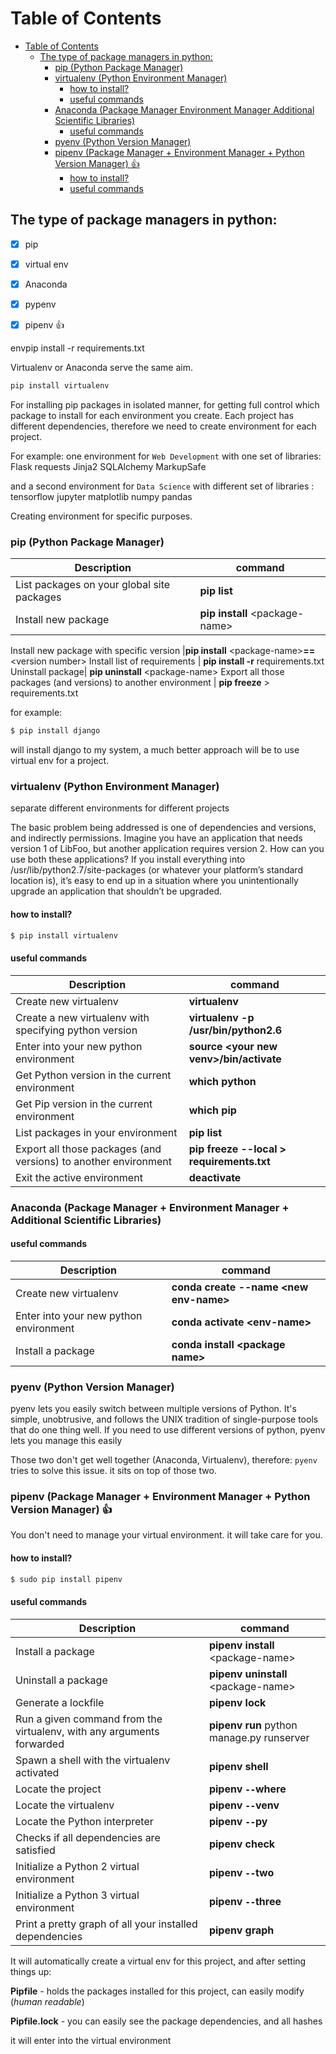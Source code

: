 Table of Contents
=================

<!--ts-->
   * [Table of Contents](#table-of-contents)
      * [The type of package managers in python:](#the-type-of-package-managers-in-python)
         * [pip (Python Package Manager)](#pip-python-package-manager)
         * [virtualenv (Python Environment Manager)](#virtualenv-python-environment-manager)
            * [how to install?](#how-to-install)
            * [useful commands](#useful-commands)
         * [Anaconda (Package Manager   Environment Manager   Additional Scientific Libraries)](#anaconda-package-manager--environment-manager--additional-scientific-libraries)
            * [useful commands](#useful-commands-1)
         * [pyenv (Python Version Manager)](#pyenv-python-version-manager)
         * [pipenv (Package Manager + Environment Manager + Python Version Manager) <g-emoji class="g-emoji" alias=" 1" fallback-src="https://assets-cdn.github.com/images/icons/emoji/unicode/1f44c.png">👍</g-emoji>](#pipenv-package-manager--environment-manager--python-version-manager-thumbsup)
            * [how to install?](#how-to-install-1)
            * [useful commands](#useful-commands-2)

<!-- Added by: gil_diy, at: 2018-08-01T11:09+03:00 -->

<!--te-->



## The type of package managers in python:
- [x] pip
- [x] virtual env
- [x] Anaconda
- [x] pypenv
- [x] pipenv :thumbsup:


envpip install -r requirements.txt

Virtualenv or Anaconda serve the same aim.

```bash
pip install virtualenv
```

For installing pip packages in isolated manner,
for getting full control which package to install for each environment you create. Each project has different dependencies, therefore we need to create environment for each project.


For example:
one environment for `Web Development` with one set of libraries:
Flask
requests
Jinja2
SQLAlchemy
MarkupSafe


and a second environment for `Data Science` with different set of libraries :
tensorflow
jupyter
matplotlib
numpy
pandas

Creating environment for specific purposes.


### pip (Python Package Manager)

Description | command
-------------|-------------
List packages on your global site packages|  **pip list**
Install new package|  **pip install** &lt;package-name&gt;

Install new package with specific version |**pip install** &lt;package-name&gt;**==**&lt;version number&gt;
Install list of requirements | **pip install -r** requirements.txt
Uninstall package|  **pip uninstall** &lt;package-name&gt;
Export all those packages (and versions) to another environment |  **pip freeze** > requirements.txt

for example:
```bash
$ pip install django
```
will install django to my system, a much better approach will be to use virtual env for a project.

### virtualenv (Python Environment Manager)
separate different environments for different projects

 The basic problem being addressed is one of dependencies and versions, and indirectly permissions. Imagine you have an application that needs version 1 of LibFoo, but another application requires version 2. How can you use both these applications? If you install everything into /usr/lib/python2.7/site-packages (or whatever your platform’s standard location is), it’s easy to end up in a situation where you unintentionally upgrade an application that shouldn’t be upgraded.

#### how to install?
```bash
$ pip install virtualenv
```
#### useful commands

Description | command
-------------|-------------
Create new virtualenv|  **virtualenv <your new venv name>**
Create a new virtualenv with specifying python version|**virtualenv -p /usr/bin/python2.6 <your new venv name>**
Enter into your new python environment| **source &lt;your new venv&gt;/bin/activate**
Get Python version in the current environment| **which python**
Get Pip version in the current environment| **which pip**
List packages in your environment | **pip list**
Export all those packages (and versions) to another environment | **pip freeze --local > requirements.txt**
Exit the active environment | **deactivate**


### Anaconda (Package Manager + Environment Manager + Additional Scientific Libraries)

#### useful commands

Description | command
-------------|-------------
Create new virtualenv | **conda create --name &lt;new env-name&gt;**
Enter into your new python environment |**conda activate &lt;env-name&gt;**
Install a package |**conda install &lt;package name&gt;**

### pyenv (Python Version Manager)
pyenv lets you easily switch between multiple versions of Python. It's simple, unobtrusive, and follows the UNIX tradition of single-purpose tools that do one thing well.
If you need to use different versions of python, pyenv lets you manage this easily

Those two don't get well together (Anaconda, Virtualenv), therefore:
`pyenv` tries to solve this issue. it sits on top of those two.

### pipenv (Package Manager + Environment Manager + Python Version Manager) :thumbsup:
You don't need to manage your virtual environment. it will take care for you.
#### how to install?
```bash
$ sudo pip install pipenv
```
#### useful commands

Description | command
-------------|-------------
Install a package|  **pipenv install** &lt;package-name&gt;
Uninstall a package|  **pipenv uninstall** &lt;package-name&gt;
Generate a lockfile | **pipenv lock**
Run a given command from the virtualenv, with any arguments forwarded|   **pipenv run** python manage.py runserver
Spawn a shell with the virtualenv activated|   **pipenv shell**
Locate the project| **pipenv `--`where**
Locate the virtualenv| **pipenv `--`venv**
Locate the Python interpreter | **pipenv `--`py**
Checks if all dependencies are satisfied| **pipenv check**
Initialize a Python 2 virtual environment | **pipenv `--`two**
Initialize a Python 3 virtual environment | **pipenv `--`three**
Print a pretty graph of all your installed dependencies | **pipenv graph**

It will automatically create a virtual env for this project,
and after setting things up:

**Pipfile** - holds the packages installed for this project, can easily modify (_human readable_)

**Pipfile.lock** - you can easily see the package dependencies, and all hashes

it will enter into the virtual environment
